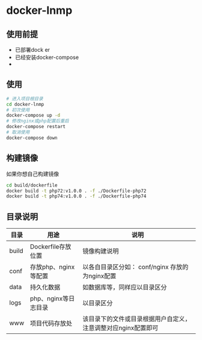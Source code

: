 # docker-lnmp

## 使用前提

- 已部署dock er
- 已经安装docker-compose
- 

## 使用

```bash
# 进入项目根目录
cd docker-lnmp
# 初次使用
docker-compose up -d
# 修改nginx或php配置后重启
docker-compose restart
# 取消使用
docker-compose down
```

## 构建镜像

如果你想自己构建镜像

```bash
cd build/dockerfile
docker build -t php72:v1.0.0 . -f ./Dockerfile-php72
docker build -t php74:v1.0.0 . -f ./Dockerfile-php74
```

## 目录说明

| 目录  | 用途                 | 说明                                                         |
| ----- | -------------------- | ------------------------------------------------------------ |
| build | Dockerfile存放位置   | 镜像构建说明                                                 |
| conf  | 存放php、nginx等配置 | 以各自目录区分如： conf/nginx 存放的为nginx配置              |
| data  | 持久化数据           | 如数据库等，同样应以目录区分                                 |
| logs  | php、nginx等日志目录 | 以目录区分                                                   |
| www   | 项目代码存放处       | 该目录下的文件或目录根据用户自定义，注意调整对应nginx配置即可 |

